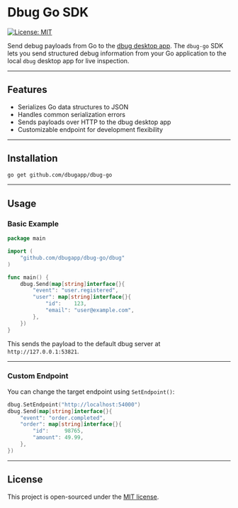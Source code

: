 # Dbug Go SDK

[![License: MIT](https://img.shields.io/badge/License-MIT-blue.svg)](https://opensource.org/licenses/MIT)

Send debug payloads from Go to the [dbug desktop app](https://github.com/dbugapp/desktop). The `dbug-go` SDK lets you send structured debug information from your Go application to the local `dbug` desktop app for live inspection.

---

## Features

- Serializes Go data structures to JSON
- Handles common serialization errors
- Sends payloads over HTTP to the dbug desktop app
- Customizable endpoint for development flexibility

---

## Installation

```bash
go get github.com/dbugapp/dbug-go
```

---

## Usage

### Basic Example

```go
package main

import (
    "github.com/dbugapp/dbug-go/dbug"
)

func main() {
    dbug.Send(map[string]interface{}{
        "event": "user.registered",
        "user": map[string]interface{}{
            "id":    123,
            "email": "user@example.com",
        },
    })
}
```

This sends the payload to the default dbug server at `http://127.0.0.1:53821`.

---

### Custom Endpoint

You can change the target endpoint using `SetEndpoint()`:

```go
dbug.SetEndpoint("http://localhost:54000")
dbug.Send(map[string]interface{}{
    "event": "order.completed",
    "order": map[string]interface{}{
        "id":     98765,
        "amount": 49.99,
    },
})
```

---


## License

This project is open-sourced under the [MIT license](https://opensource.org/licenses/MIT).

